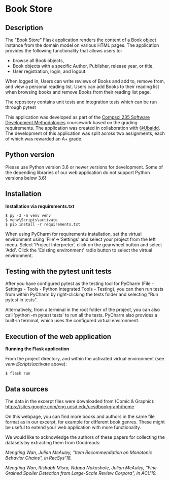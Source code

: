 # Book Store


## Description

The "Book Store" Flask application renders the content of a Book object instance from the domain model on various HTML pages.
The application provides the following functionality that allows users to:
- browse all Book objects,
- Book objects with a specific Author, Publisher, release year, or title.
- User registration, login, and logout. 

When logged in, Users can write reviews of Books and add to, remove from, and view a personal reading list. Users can add Books to their reading list when browsing books and remove Books from their reading list page.

The repository contains unit tests and integration tests which can be run through pytest

This application was developed as part of the [Compsci 235 Software Development Methodologies](https://courseoutline.auckland.ac.nz/dco/course/COMPSCI/235/1215) coursework based on the grading requirements. The application was created in collaboration with [@Ubaidd](https://github.com/Ubaidd). The development of this application was split across two assignments, each of which was rewarded an A+ grade.


## Python version

Please use Python version 3.6 or newer versions for development. Some of the depending libraries of our web application do not support Python versions below 3.6!


## Installation

**Installation via requirements.txt**

```shell
$ py -3 -m venv venv
$ venv\Scripts\activate
$ pip install -r requirements.txt
```

When using PyCharm for requirements installation, set the virtual environment using 'File'->'Settings' and select your project from the left menu. Select 'Project Interpreter', click on the gearwheel button and select 'Add'. Click the 'Existing environment' radio button to select the virtual environment. 


## Testing with the pytest unit tests

After you have configured pytest as the testing tool for PyCharm (File - Settings - Tools - Python Integrated Tools - Testing), you can then run tests from within PyCharm by right-clicking the tests folder and selecting "Run pytest in tests".

Alternatively, from a terminal in the root folder of the project, you can also call 'python -m pytest tests' to run all the tests. PyCharm also provides a built-in terminal, which uses the configured virtual environment. 


## Execution of the web application

**Running the Flask application**

From the project directory, and within the activated virtual environment (see *venv\Scripts\activate* above):

````shell
$ flask run
```` 

## Data sources 

The data in the excerpt files were downloaded from (Comic & Graphic):
https://sites.google.com/eng.ucsd.edu/ucsdbookgraph/home

On this webpage, you can find more books and authors in the same file format as in our excerpt, for example for different book genres. 
These might be useful to extend your web application with more functionality.

We would like to acknowledge the authors of these papers for collecting the datasets by extracting them from Goodreads:

*Mengting Wan, Julian McAuley, "Item Recommendation on Monotonic Behavior Chains", in RecSys'18.*

*Mengting Wan, Rishabh Misra, Ndapa Nakashole, Julian McAuley, "Fine-Grained Spoiler Detection from Large-Scale Review Corpora", in ACL'19.*
